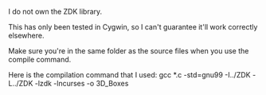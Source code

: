 I do not own the ZDK library.

This has only been tested in Cygwin, so I can't guarantee it'll work correctly elsewhere.

Make sure you're in the same folder as the source files when you use the compile command.

Here is the compilation command that I used: gcc *.c -std=gnu99 -I../ZDK -L../ZDK -lzdk -lncurses -o 3D_Boxes
